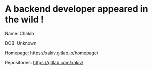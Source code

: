 # A backend developer appeared in the wild !  

Name: Chakib  

DOB: Unknown  

Homepage: https://xakiv.gitlab.io/homepage/  

Repositories: https://gitlab.com/xakiv/  
